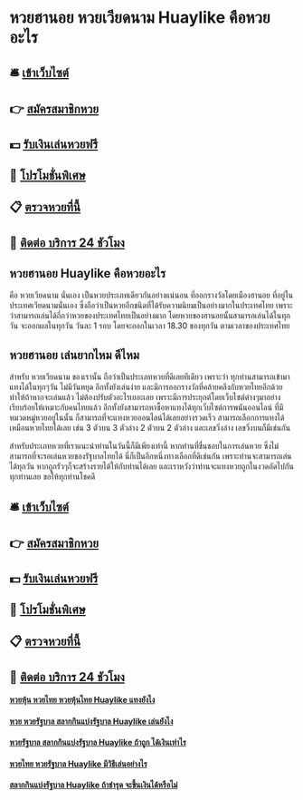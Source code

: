 # หวยฮานอย หวยเวียดนาม Huaylike คือหวยอะไร

## 🛎 [เข้าเว็บไซต์](https://bit.ly/3xvIEl3)
## 👉 [สมัครสมาชิกหวย](https://bit.ly/3xvIEl3)
## 💵 [รับเงินเล่นหวยฟรี](https://bit.ly/3DxiguU)
## 👑 [โปรโมชั่นพิเศษ](https://bit.ly/3DxiguU)
## 📋 [ตรวจหวยที่นี้](https://bit.ly/3DxiguU)
## 📱 [ติดต่อ บริการ 24 ชัวโมง](https://bit.ly/3DxiguU)

## หวยฮานอย Huaylike คือหวยอะไร
คือ หวยเวียดนาม นั่นเอง เป็นหวยประเภทเดียวกันอย่างแน่นอน ที่ออกรางวัลโดยเมืองฮานอย ที่อยู่ในประเทศเวียดนามนั่นเอง ซึ่งถือว่าเป็นหวยอีกชนิดที่ได้รับความนิยมเป็นอย่างมากในประเทศไทย เพราะว่าสามารถเล่นได้ถี่กว่าหวยของประเทศไทยเป็นอย่างมาก โดยหวยของฮานอยนั้นสามารถเล่นได้ในทุกวัน จะออกผลในทุกวัน วันละ 1 รอบ โดยจะออกในเวลา 18.30 ของทุกวัน ตามเวลาของประเทศไทย 

## หวยฮานอย เล่นยากไหม ดีไหม
สำหรับ หวยเวียดนาม ของเรานั้น ถือว่าเป็นประเภทหวยที่ดีเลยทีเดียว เพราะว่า ทุกท่านสามารถเข้ามาแทงได้ในทุกๆวัน ไม่มีวันหยุด อีกทั้งยังเล่นง่าย และมีการออกรางวัลที่คล้ายคลึงกับหวยไทยอีกด้วย ทำให้ถ้าหากจะเล่นแล้ว ไม่ต้องปรับตัวอะไรเยอะเลย เพราะมีการประยุกต์โดยเว็บไซต์ต่างๆมาอย่างเรียบร้อยให้เหมาะกับคนไทยแล้ว อีกทั้งยังสามารถหาซื้อหาแทงได้ทุกเว็บไซต์การพนันออนไลน์ ที่มีหมวดหมู่หวยอยู่ในนั้น ก็สามารถที่จะแทงหวยออนไลน์ได้เลยอย่างรวดเร็ว สามารถเลือกการแทงได้เหมือนหวยไทยได้เลย เช่น 3 ตัวบน 3 ตัวล่าง 2 ตัวบน 2 ตัวล่าง และเลขวิ่งล่าง เลขวิ่งบนก็มีเช่นกัน

สำหรับประเภทหวยที่เราแนะนำท่านในวันนี้ก็มีเพียงเท่านี้ หากท่านที่ชื่นชอบในการเล่นหวย ซึ่งไม่สามารถที่จะรอเล่นหวยของรัฐบาลไทยได้ นี่ก็เป็นอีกหนึ่งทางเลือกที่ดีเช่นกัน เพราะท่านจะสามารถเล่นได้ทุกวัน หากถูกรัวๆก็จะสร้างรายได้ให้กับท่านได้เลย
และเราหวังว่าท่านจะแทงหวยถูกในงวดถัดไปกันทุกท่านเลย ขอให้ทุกท่านโชคดี

## 🛎 [เข้าเว็บไซต์](https://bit.ly/3xvIEl3)
## 👉 [สมัครสมาชิกหวย](https://bit.ly/3xvIEl3)
## 💵 [รับเงินเล่นหวยฟรี](https://bit.ly/3DxiguU)
## 👑 [โปรโมชั่นพิเศษ](https://bit.ly/3DxiguU)
## 📋 [ตรวจหวยที่นี้](https://bit.ly/3DxiguU)
## 📱 [ติดต่อ บริการ 24 ชัวโมง](https://bit.ly/3DxiguU)

#### [หวยหุ้น หวยไทย หวยหุ้นไทย Huaylike แทงยังไง](https://atom.io/themes/หวยหุ้น%20หวยไทย%20หวยหุ้นไทย%20Huaylike%20แทงยังไง)
#### [หวย หวยรัฐบาล สลากกินแบ่งรัฐบาล Huaylike เล่นยังไง](https://atom.io/themes/หวย%20หวยรัฐบาล%20สลากกินแบ่งรัฐบาล%20Huaylike%20เล่นยังไง)
#### [หวยรัฐบาล สลากกินแบ่งรัฐบาล Huaylike ถ้าถูก ได้เงินเท่าไร](https://atom.io/themes/หวยรัฐบาล%20สลากกินแบ่งรัฐบาล%20Huaylike%20ถ้าถูก%20ได้เงินเท่าไร)
#### [หวยไทย หวยรัฐบาล Huaylike มีวิธีเล่นอย่างไร](https://atom.io/themes/หวยไทย%20หวยรัฐบาล%20Huaylike%20มีวิธีเล่นอย่างไร)
#### [สลากกินแบ่งรัฐบาล Huaylike ถ้าชำรุด จะขึ้นเงินได้หรือไม่](https://atom.io/themes/สลากกินแบ่งรัฐบาล%20Huaylike%20ถ้าชำรุด%20จะขึ้นเงินได้หรือไม่)